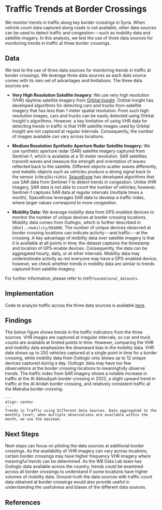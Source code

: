 # Traffic Trends at Border Crossings

We monitor trends in traffic along key border crossings in Syria. When vehicle count data captured along roads is not available, other data sources can be used to detect traffic and congestion---such as mobility data and satellite imagery. In this analysis, we test the use of three data sources for monitoring trends in traffic at three border crossings.

## Data

We test to the use of three data sources for monitoring trends in traffic at border crossings. We leverage three data sources as each data source comes with its own set of advantages and limitations. The three data sources are:

* __Very High Resolution Satellite Imagery__: We use very high resolution (VHR) daytime satellite imagery from [Orbital Insight](https://orbitalinsight.com/). Orbital Insight has developed algorithms for detecting cars and trucks from satellite imagery that has less than 1 meter spatial resolution. From such high resolution images, cars and trucks can be easily detected using Orbital Insight's algorithms. However, a key limitation of using VHR data for detecting trends in traffic is that VHR satellite images used by Orbital Insight are not captured at regular intervals. Consequently, the number of images available can vary across locations.

* __Medium Resolution Synthetic Aperture Radar Satellite Imagery:__ We use synthetic aperture radar (SAR) satellite imagery captured from Sentinel-1, which is available at a 10 meter resolution. SAR satellites transmit waves and measure the strength and orientation of waves reflected back to the satellite. Different objects scatter waves differently, and metallic objects such as vehicles produce a strong signal back to the sensor {cite:p}`Dirk2014`. [SpaceKnow](https://spaceknow.com/) has developed algorithms that use SAR data from Sentinel-1 to detect trends in congestion. Unlike VHR imagery, SAR data is not able to count the number of vehicles; however, Sentinel-1 captures SAR data at regular intervals (multiple times a month). SpaceKnow leverages SAR data to develop a traffic index, where larger values correspond to more congestion.

* __Mobility Data:__ We leverage mobility data from GPS-enabled devices to monitor the number of unique devices at border crossing locations. Mobility data comes from Outlogic, which is further described in {doc}`../mobility/README`. The number of unique devices observed at border crossing locations can indicate activity---and traffic---at the crossing. A key advantage of mobility data over satellite imagery is that it is available at all points in time; the dataset captures the timestamp and location of GPS-enable devices. Consequently, the data can be aggregated hourly, daily, or at other intervals. Mobility data may underestimate activity as not everyone may have a GPS-enabled device; however, we check whether trends in mobility data are similar to trends captured from satellite imagery.

For further information, please refer to {ref}`foundational_datasets`.

## Implementation

Code to analyze traffic across the three data sources is available [here](https://github.com/datapartnership/syria-economic-monitor/tree/main/notebooks/traffic/traffic_analysis.R).

## Findings

The below figure shows trends in the traffic indicators from the three sources. VHR images are captured at irregular intervals, so car and truck counts are available at limited points in time. However, comparing the VHR and mobility data emphasizes the downward bias in the mobility data. VHR data shows up to 250 vehicles captured at a single point in time for a border crossing, while mobility data from Outlogic only shows up to 12 unique devices captured during a day. Outlogic data may have too few observations at the border crossing locations to meaningfully observe trends. The traffic index from SAR imagery shows a notable increase in traffic at the Al Abbudiyah border crossing in 2022, a slight upward trend in traffic at the Al Aridah border crossing, and relatively consistent traffic at the Matraba border crossing.

```{figure} ../../reports/figures/border_trends_sat_mobility.png
---
align: center
---
Trends in Traffic using Different Data Sources. Data aggregated to the monthly level; when multiple observations are available within the month, we use the maximum.
```

## Next Steps

Next steps can focus on piloting the data sources at additional border crossings. As the availability of VHR imagery can vary across locations, certain border crossings may have higher frequency VHR imagery where meaningful trends can be determined. As the WB Data Lab team has Outlogic data available across the country, trends could be examined across all border crossings to understand if some locations have higher volumes of mobility data. Ground-truth the data sources with traffic count data obtained at border crossings would also provide useful in understanding the usefulness and biases of the different data sources.

## References

```{bibliography}
```
